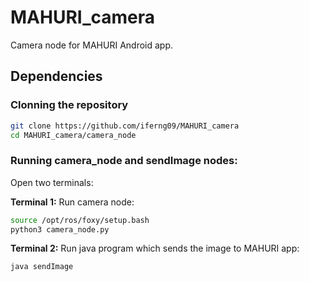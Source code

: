 # MAHURI_camera

Camera node for MAHURI Android app.

## Dependencies

### Clonning the repository
```bash
git clone https://github.com/iferng09/MAHURI_camera
cd MAHURI_camera/camera_node
```

### Running camera_node and sendImage nodes:

Open two terminals:

**Terminal 1:** Run camera node:
```bash
source /opt/ros/foxy/setup.bash
python3 camera_node.py
```

**Terminal 2:** Run java program which sends the image to MAHURI app:
```bash
java sendImage
```
